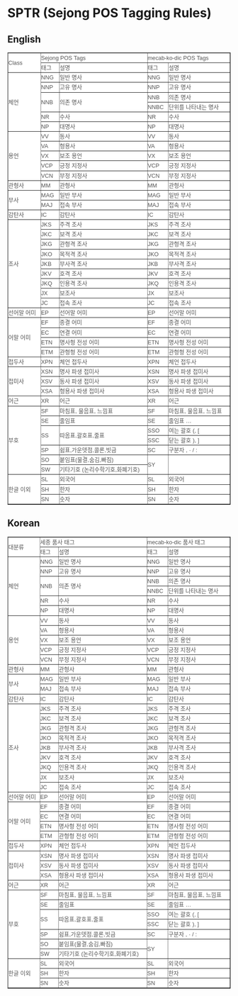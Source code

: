 # SPTR (Sejong POS Tagging Rules)

## English

<table border="1" cellpadding="0" cellspacing="0" style="background-color: white; border-collapse: collapse; color: rgb(85, 85, 85); font-family: Helvetica, Verdana, 나눔고딕, NanumGothic, &quot;맑은 고딕&quot;, &quot;Malgun Gothic&quot;, Gothic, 고딕, AppleGothic, sans-serif; font-size: 12.8px; line-height: 21.12px; margin: 0px; padding: 0px;"><tr height="17" style="height: 12.75pt; margin: 0px; padding: 0px;"><td class="xl67" height="34" rowspan="2" width="78" style="height: 25.5pt; margin: 0px; padding: 0px; width: 59pt;">Class</td><td class="xl67" colspan="2" width="263" style="border-left-style: none; margin: 0px; padding: 0px; width: 198pt;">Sejong POS Tags</td><td class="xl67" colspan="2" width="202" style="border-left-style: none; margin: 0px; padding: 0px; width: 152pt;">mecab-ko-dic POS Tags</td></tr><tr height="17" style="height: 12.75pt; margin: 0px; padding: 0px;"><td class="xl67" height="17" width="42" style="border-left-style: none; border-top-style: none; margin: 0px; padding: 0px; width: 32pt;">태그</td><td class="xl67" width="221" style="border-left-style: none; border-top-style: none; margin: 0px; padding: 0px; width: 166pt;">설명</td><td class="xl67" width="48" style="border-left-style: none; border-top-style: none; margin: 0px; padding: 0px; width: 36pt;">태그</td><td class="xl67" width="154" style="border-left-style: none; border-top-style: none; margin: 0px; padding: 0px; width: 116pt;">설명</td></tr><tr height="17" style="height: 12.75pt; margin: 0px; padding: 0px;"><td class="xl67" height="102" rowspan="6" width="78" style="border-top-style: none; margin: 0px; padding: 0px; width: 59pt;">체언</td><td class="xl71" width="42" style="border-left-style: none; border-top-style: none; margin: 0px; padding: 0px; width: 32pt;">NNG</td><td class="xl65" width="221" style="border-left-style: none; border-top-style: none; margin: 0px; padding: 0px; width: 166pt;">일반 명사</td><td class="xl71" width="48" style="border-left-style: none; border-top-style: none; margin: 0px; padding: 0px; width: 36pt;">NNG</td><td class="xl65" width="154" style="border-left-style: none; border-top-style: none; margin: 0px; padding: 0px; width: 116pt;">일반 명사</td></tr><tr height="17" style="height: 12.75pt; margin: 0px; padding: 0px;"><td class="xl71" height="17" width="42" style="border-left-style: none; border-top-style: none; margin: 0px; padding: 0px; width: 32pt;">NNP</td><td class="xl65" width="221" style="border-left-style: none; border-top-style: none; margin: 0px; padding: 0px; width: 166pt;">고유 명사</td><td class="xl71" width="48" style="border-left-style: none; border-top-style: none; margin: 0px; padding: 0px; width: 36pt;">NNP</td><td class="xl65" width="154" style="border-left-style: none; border-top-style: none; margin: 0px; padding: 0px; width: 116pt;">고유 명사</td></tr><tr height="17" style="height: 12.75pt; margin: 0px; padding: 0px;"><td class="xl71" height="34" rowspan="2" width="42" style="border-top-style: none; margin: 0px; padding: 0px; width: 32pt;">NNB</td><td class="xl65" rowspan="2" width="221" style="border-top-style: none; margin: 0px; padding: 0px; width: 166pt;"><span style="" _foo="font6" _foo="margin: 0px; padding: 0px;">의존</span><span style="" _foo="font0" _foo="margin: 0px; padding: 0px;">&nbsp;</span><span style="" _foo="font6" _foo="margin: 0px; padding: 0px;">명사</span></td><td class="xl71" width="48" style="border-left-style: none; border-top-style: none; margin: 0px; padding: 0px; width: 36pt;">NNB</td><td class="xl65" width="154" style="border-left-style: none; border-top-style: none; margin: 0px; padding: 0px; width: 116pt;">의존 명사</td></tr><tr height="17" style="height: 12.75pt; margin: 0px; padding: 0px;"><td class="xl71" height="17" width="48" style="border-left-style: none; border-top-style: none; margin: 0px; padding: 0px; width: 36pt;">NNBC</td><td class="xl65" width="154" style="border-left-style: none; border-top-style: none; margin: 0px; padding: 0px; width: 116pt;">단위를 나타내는 명사</td></tr><tr height="17" style="height: 12.75pt; margin: 0px; padding: 0px;"><td class="xl71" height="17" width="42" style="border-left-style: none; border-top-style: none; margin: 0px; padding: 0px; width: 32pt;">NR</td><td class="xl65" width="221" style="border-left-style: none; border-top-style: none; margin: 0px; padding: 0px; width: 166pt;">수사</td><td class="xl71" width="48" style="border-left-style: none; border-top-style: none; margin: 0px; padding: 0px; width: 36pt;">NR</td><td class="xl65" width="154" style="border-left-style: none; border-top-style: none; margin: 0px; padding: 0px; width: 116pt;">수사</td></tr><tr height="17" style="height: 12.75pt; margin: 0px; padding: 0px;"><td class="xl71" height="17" width="42" style="border-left-style: none; border-top-style: none; margin: 0px; padding: 0px; width: 32pt;">NP</td><td class="xl65" width="221" style="border-left-style: none; border-top-style: none; margin: 0px; padding: 0px; width: 166pt;">대명사</td><td class="xl71" width="48" style="border-left-style: none; border-top-style: none; margin: 0px; padding: 0px; width: 36pt;">NP</td><td class="xl65" width="154" style="border-left-style: none; border-top-style: none; margin: 0px; padding: 0px; width: 116pt;">대명사</td></tr><tr height="17" style="height: 12.75pt; margin: 0px; padding: 0px;"><td class="xl67" height="85" rowspan="5" width="78" style="border-top-style: none; margin: 0px; padding: 0px; width: 59pt;">용언</td><td class="xl71" width="42" style="border-left-style: none; border-top-style: none; margin: 0px; padding: 0px; width: 32pt;">VV</td><td class="xl68" width="221" style="border-left-style: none; border-top-style: none; margin: 0px; padding: 0px; width: 166pt;">동사</td><td class="xl71" width="48" style="border-left-style: none; border-top-style: none; margin: 0px; padding: 0px; width: 36pt;">VV</td><td class="xl68" width="154" style="border-left-style: none; border-top-style: none; margin: 0px; padding: 0px; width: 116pt;">동사</td></tr><tr height="17" style="height: 12.75pt; margin: 0px; padding: 0px;"><td class="xl71" height="17" width="42" style="border-left-style: none; border-top-style: none; margin: 0px; padding: 0px; width: 32pt;">VA</td><td class="xl68" width="221" style="border-left-style: none; border-top-style: none; margin: 0px; padding: 0px; width: 166pt;">형용사</td><td class="xl71" width="48" style="border-left-style: none; border-top-style: none; margin: 0px; padding: 0px; width: 36pt;">VA</td><td class="xl68" width="154" style="border-left-style: none; border-top-style: none; margin: 0px; padding: 0px; width: 116pt;">형용사</td></tr><tr height="17" style="height: 12.75pt; margin: 0px; padding: 0px;"><td class="xl71" height="17" width="42" style="border-left-style: none; border-top-style: none; margin: 0px; padding: 0px; width: 32pt;">VX</td><td class="xl68" width="221" style="border-left-style: none; border-top-style: none; margin: 0px; padding: 0px; width: 166pt;">보조 용언</td><td class="xl71" width="48" style="border-left-style: none; border-top-style: none; margin: 0px; padding: 0px; width: 36pt;">VX</td><td class="xl68" width="154" style="border-left-style: none; border-top-style: none; margin: 0px; padding: 0px; width: 116pt;">보조 용언</td></tr><tr height="17" style="height: 12.75pt; margin: 0px; padding: 0px;"><td class="xl71" height="17" width="42" style="border-left-style: none; border-top-style: none; margin: 0px; padding: 0px; width: 32pt;">VCP</td><td class="xl68" width="221" style="border-left-style: none; border-top-style: none; margin: 0px; padding: 0px; width: 166pt;">긍정 지정사</td><td class="xl71" width="48" style="border-left-style: none; border-top-style: none; margin: 0px; padding: 0px; width: 36pt;">VCP</td><td class="xl68" width="154" style="border-left-style: none; border-top-style: none; margin: 0px; padding: 0px; width: 116pt;">긍정 지정사</td></tr><tr height="17" style="height: 12.75pt; margin: 0px; padding: 0px;"><td class="xl71" height="17" width="42" style="border-left-style: none; border-top-style: none; margin: 0px; padding: 0px; width: 32pt;">VCN</td><td class="xl68" width="221" style="border-left-style: none; border-top-style: none; margin: 0px; padding: 0px; width: 166pt;">부정 지정사</td><td class="xl71" width="48" style="border-left-style: none; border-top-style: none; margin: 0px; padding: 0px; width: 36pt;">VCN</td><td class="xl68" width="154" style="border-left-style: none; border-top-style: none; margin: 0px; padding: 0px; width: 116pt;">부정 지정사</td></tr><tr height="17" style="height: 12.75pt; margin: 0px; padding: 0px;"><td class="xl67" height="17" width="78" style="border-top-style: none; margin: 0px; padding: 0px; width: 59pt;">관형사</td><td class="xl71" width="42" style="border-left-style: none; border-top-style: none; margin: 0px; padding: 0px; width: 32pt;">MM</td><td class="xl68" width="221" style="border-left-style: none; border-top-style: none; margin: 0px; padding: 0px; width: 166pt;">관형사</td><td class="xl71" width="48" style="border-left-style: none; border-top-style: none; margin: 0px; padding: 0px; width: 36pt;">MM</td><td class="xl68" width="154" style="border-left-style: none; border-top-style: none; margin: 0px; padding: 0px; width: 116pt;">관형사</td></tr><tr height="17" style="height: 12.75pt; margin: 0px; padding: 0px;"><td class="xl67" height="34" rowspan="2" width="78" style="border-top-style: none; margin: 0px; padding: 0px; width: 59pt;">부사</td><td class="xl71" width="42" style="border-left-style: none; border-top-style: none; margin: 0px; padding: 0px; width: 32pt;">MAG</td><td class="xl68" width="221" style="border-left-style: none; border-top-style: none; margin: 0px; padding: 0px; width: 166pt;">일반 부사</td><td class="xl71" width="48" style="border-left-style: none; border-top-style: none; margin: 0px; padding: 0px; width: 36pt;">MAG</td><td class="xl68" width="154" style="border-left-style: none; border-top-style: none; margin: 0px; padding: 0px; width: 116pt;">일반 부사</td></tr><tr height="17" style="height: 12.75pt; margin: 0px; padding: 0px;"><td class="xl71" height="17" width="42" style="border-left-style: none; border-top-style: none; margin: 0px; padding: 0px; width: 32pt;">MAJ</td><td class="xl68" width="221" style="border-left-style: none; border-top-style: none; margin: 0px; padding: 0px; width: 166pt;">접속 부사</td><td class="xl71" width="48" style="border-left-style: none; border-top-style: none; margin: 0px; padding: 0px; width: 36pt;">MAJ</td><td class="xl68" width="154" style="border-left-style: none; border-top-style: none; margin: 0px; padding: 0px; width: 116pt;">접속 부사</td></tr><tr height="17" style="height: 12.75pt; margin: 0px; padding: 0px;"><td class="xl67" height="17" width="78" style="border-top-style: none; margin: 0px; padding: 0px; width: 59pt;">감탄사</td><td class="xl71" width="42" style="border-left-style: none; border-top-style: none; margin: 0px; padding: 0px; width: 32pt;">IC</td><td class="xl68" width="221" style="border-left-style: none; border-top-style: none; margin: 0px; padding: 0px; width: 166pt;">감탄사</td><td class="xl71" width="48" style="border-left-style: none; border-top-style: none; margin: 0px; padding: 0px; width: 36pt;">IC</td><td class="xl68" width="154" style="border-left-style: none; border-top-style: none; margin: 0px; padding: 0px; width: 116pt;">감탄사</td></tr><tr height="17" style="height: 12.75pt; margin: 0px; padding: 0px;"><td class="xl67" height="153" rowspan="9" width="78" style="border-top-style: none; margin: 0px; padding: 0px; width: 59pt;">조사</td><td class="xl71" width="42" style="border-left-style: none; border-top-style: none; margin: 0px; padding: 0px; width: 32pt;">JKS</td><td class="xl68" width="221" style="border-left-style: none; border-top-style: none; margin: 0px; padding: 0px; width: 166pt;">주격 조사</td><td class="xl71" width="48" style="border-left-style: none; border-top-style: none; margin: 0px; padding: 0px; width: 36pt;">JKS</td><td class="xl68" width="154" style="border-left-style: none; border-top-style: none; margin: 0px; padding: 0px; width: 116pt;">주격 조사</td></tr><tr height="17" style="height: 12.75pt; margin: 0px; padding: 0px;"><td class="xl71" height="17" width="42" style="border-left-style: none; border-top-style: none; margin: 0px; padding: 0px; width: 32pt;">JKC</td><td class="xl68" width="221" style="border-left-style: none; border-top-style: none; margin: 0px; padding: 0px; width: 166pt;">보격 조사</td><td class="xl71" width="48" style="border-left-style: none; border-top-style: none; margin: 0px; padding: 0px; width: 36pt;">JKC</td><td class="xl68" width="154" style="border-left-style: none; border-top-style: none; margin: 0px; padding: 0px; width: 116pt;">보격 조사</td></tr><tr height="17" style="height: 12.75pt; margin: 0px; padding: 0px;"><td class="xl71" height="17" width="42" style="border-left-style: none; border-top-style: none; margin: 0px; padding: 0px; width: 32pt;">JKG</td><td class="xl68" width="221" style="border-left-style: none; border-top-style: none; margin: 0px; padding: 0px; width: 166pt;">관형격 조사</td><td class="xl71" width="48" style="border-left-style: none; border-top-style: none; margin: 0px; padding: 0px; width: 36pt;">JKG</td><td class="xl68" width="154" style="border-left-style: none; border-top-style: none; margin: 0px; padding: 0px; width: 116pt;">관형격 조사</td></tr><tr height="17" style="height: 12.75pt; margin: 0px; padding: 0px;"><td class="xl71" height="17" width="42" style="border-left-style: none; border-top-style: none; margin: 0px; padding: 0px; width: 32pt;">JKO</td><td class="xl68" width="221" style="border-left-style: none; border-top-style: none; margin: 0px; padding: 0px; width: 166pt;">목적격 조사</td><td class="xl71" width="48" style="border-left-style: none; border-top-style: none; margin: 0px; padding: 0px; width: 36pt;">JKO</td><td class="xl68" width="154" style="border-left-style: none; border-top-style: none; margin: 0px; padding: 0px; width: 116pt;">목적격 조사</td></tr><tr height="17" style="height: 12.75pt; margin: 0px; padding: 0px;"><td class="xl71" height="17" width="42" style="border-left-style: none; border-top-style: none; margin: 0px; padding: 0px; width: 32pt;">JKB</td><td class="xl68" width="221" style="border-left-style: none; border-top-style: none; margin: 0px; padding: 0px; width: 166pt;">부사격 조사</td><td class="xl71" width="48" style="border-left-style: none; border-top-style: none; margin: 0px; padding: 0px; width: 36pt;">JKB</td><td class="xl68" width="154" style="border-left-style: none; border-top-style: none; margin: 0px; padding: 0px; width: 116pt;">부사격 조사</td></tr><tr height="17" style="height: 12.75pt; margin: 0px; padding: 0px;"><td class="xl71" height="17" width="42" style="border-left-style: none; border-top-style: none; margin: 0px; padding: 0px; width: 32pt;">JKV</td><td class="xl68" width="221" style="border-left-style: none; border-top-style: none; margin: 0px; padding: 0px; width: 166pt;">호격 조사</td><td class="xl71" width="48" style="border-left-style: none; border-top-style: none; margin: 0px; padding: 0px; width: 36pt;">JKV</td><td class="xl68" width="154" style="border-left-style: none; border-top-style: none; margin: 0px; padding: 0px; width: 116pt;">호격 조사</td></tr><tr height="17" style="height: 12.75pt; margin: 0px; padding: 0px;"><td class="xl71" height="17" width="42" style="border-left-style: none; border-top-style: none; margin: 0px; padding: 0px; width: 32pt;">JKQ</td><td class="xl68" width="221" style="border-left-style: none; border-top-style: none; margin: 0px; padding: 0px; width: 166pt;">인용격 조사</td><td class="xl71" width="48" style="border-left-style: none; border-top-style: none; margin: 0px; padding: 0px; width: 36pt;">JKQ</td><td class="xl68" width="154" style="border-left-style: none; border-top-style: none; margin: 0px; padding: 0px; width: 116pt;">인용격 조사</td></tr><tr height="17" style="height: 12.75pt; margin: 0px; padding: 0px;"><td class="xl71" height="17" width="42" style="border-left-style: none; border-top-style: none; margin: 0px; padding: 0px; width: 32pt;">JX</td><td class="xl68" width="221" style="border-left-style: none; border-top-style: none; margin: 0px; padding: 0px; width: 166pt;">보조사</td><td class="xl71" width="48" style="border-left-style: none; border-top-style: none; margin: 0px; padding: 0px; width: 36pt;">JX</td><td class="xl68" width="154" style="border-left-style: none; border-top-style: none; margin: 0px; padding: 0px; width: 116pt;">보조사</td></tr><tr height="17" style="height: 12.75pt; margin: 0px; padding: 0px;"><td class="xl71" height="17" width="42" style="border-left-style: none; border-top-style: none; margin: 0px; padding: 0px; width: 32pt;">JC</td><td class="xl68" width="221" style="border-left-style: none; border-top-style: none; margin: 0px; padding: 0px; width: 166pt;">접속 조사</td><td class="xl71" width="48" style="border-left-style: none; border-top-style: none; margin: 0px; padding: 0px; width: 36pt;">JC</td><td class="xl68" width="154" style="border-left-style: none; border-top-style: none; margin: 0px; padding: 0px; width: 116pt;">접속 조사</td></tr><tr height="17" style="height: 12.75pt; margin: 0px; padding: 0px;"><td class="xl66" height="17" width="78" style="border-top-style: none; margin: 0px; padding: 0px; width: 59pt;">선어말 어미</td><td class="xl71" width="42" style="border-left-style: none; border-top-style: none; margin: 0px; padding: 0px; width: 32pt;">EP</td><td class="xl68" width="221" style="border-left-style: none; border-top-style: none; margin: 0px; padding: 0px; width: 166pt;">선어말 어미</td><td class="xl71" width="48" style="border-left-style: none; border-top-style: none; margin: 0px; padding: 0px; width: 36pt;">EP</td><td class="xl68" width="154" style="border-left-style: none; border-top-style: none; margin: 0px; padding: 0px; width: 116pt;">선어말 어미</td></tr><tr height="17" style="height: 12.75pt; margin: 0px; padding: 0px;"><td class="xl69" height="68" rowspan="4" width="78" style="height: 51pt; margin: 0px; padding: 0px; width: 59pt;">어말 어미</td><td class="xl71" width="42" style="border-left-style: none; border-top-style: none; margin: 0px; padding: 0px; width: 32pt;">EF</td><td class="xl68" width="221" style="border-left-style: none; border-top-style: none; margin: 0px; padding: 0px; width: 166pt;">종결 어미</td><td class="xl71" width="48" style="border-left-style: none; border-top-style: none; margin: 0px; padding: 0px; width: 36pt;">EF</td><td class="xl68" width="154" style="border-left-style: none; border-top-style: none; margin: 0px; padding: 0px; width: 116pt;">종결 어미</td></tr><tr height="17" style="height: 12.75pt; margin: 0px; padding: 0px;"><td class="xl71" height="17" width="42" style="border-left-style: none; border-top-style: none; margin: 0px; padding: 0px; width: 32pt;">EC</td><td class="xl68" width="221" style="border-left-style: none; border-top-style: none; margin: 0px; padding: 0px; width: 166pt;">연결 어미</td><td class="xl71" width="48" style="border-left-style: none; border-top-style: none; margin: 0px; padding: 0px; width: 36pt;">EC</td><td class="xl68" width="154" style="border-left-style: none; border-top-style: none; margin: 0px; padding: 0px; width: 116pt;">연결 어미</td></tr><tr height="17" style="height: 12.75pt; margin: 0px; padding: 0px;"><td class="xl71" height="17" width="42" style="border-left-style: none; border-top-style: none; margin: 0px; padding: 0px; width: 32pt;">ETN</td><td class="xl68" width="221" style="border-left-style: none; border-top-style: none; margin: 0px; padding: 0px; width: 166pt;">명사형 전성 어미</td><td class="xl71" width="48" style="border-left-style: none; border-top-style: none; margin: 0px; padding: 0px; width: 36pt;">ETN</td><td class="xl68" width="154" style="border-left-style: none; border-top-style: none; margin: 0px; padding: 0px; width: 116pt;">명사형 전성 어미</td></tr><tr height="17" style="height: 12.75pt; margin: 0px; padding: 0px;"><td class="xl71" height="17" width="42" style="border-left-style: none; border-top-style: none; margin: 0px; padding: 0px; width: 32pt;">ETM</td><td class="xl68" width="221" style="border-left-style: none; border-top-style: none; margin: 0px; padding: 0px; width: 166pt;">관형형 전성 어미</td><td class="xl71" width="48" style="border-left-style: none; border-top-style: none; margin: 0px; padding: 0px; width: 36pt;">ETM</td><td class="xl68" width="154" style="border-left-style: none; border-top-style: none; margin: 0px; padding: 0px; width: 116pt;">관형형 전성 어미</td></tr><tr height="17" style="height: 12.75pt; margin: 0px; padding: 0px;"><td class="xl67" height="17" width="78" style="border-top-style: none; margin: 0px; padding: 0px; width: 59pt;">접두사</td><td class="xl71" width="42" style="border-left-style: none; border-top-style: none; margin: 0px; padding: 0px; width: 32pt;">XPN</td><td class="xl68" width="221" style="border-left-style: none; border-top-style: none; margin: 0px; padding: 0px; width: 166pt;">체언 접두사</td><td class="xl71" width="48" style="border-left-style: none; border-top-style: none; margin: 0px; padding: 0px; width: 36pt;">XPN</td><td class="xl68" width="154" style="border-left-style: none; border-top-style: none; margin: 0px; padding: 0px; width: 116pt;">체언 접두사</td></tr><tr height="17" style="height: 12.75pt; margin: 0px; padding: 0px;"><td class="xl67" height="51" rowspan="3" width="78" style="border-top-style: none; margin: 0px; padding: 0px; width: 59pt;">접미사</td><td class="xl71" width="42" style="border-left-style: none; border-top-style: none; margin: 0px; padding: 0px; width: 32pt;">XSN</td><td class="xl68" width="221" style="border-left-style: none; border-top-style: none; margin: 0px; padding: 0px; width: 166pt;">명사 파생 접미사</td><td class="xl71" width="48" style="border-left-style: none; border-top-style: none; margin: 0px; padding: 0px; width: 36pt;">XSN</td><td class="xl68" width="154" style="border-left-style: none; border-top-style: none; margin: 0px; padding: 0px; width: 116pt;">명사 파생 접미사</td></tr><tr height="17" style="height: 12.75pt; margin: 0px; padding: 0px;"><td class="xl71" height="17" width="42" style="border-left-style: none; border-top-style: none; margin: 0px; padding: 0px; width: 32pt;">XSV</td><td class="xl68" width="221" style="border-left-style: none; border-top-style: none; margin: 0px; padding: 0px; width: 166pt;">동사 파생 접미사</td><td class="xl71" width="48" style="border-left-style: none; border-top-style: none; margin: 0px; padding: 0px; width: 36pt;">XSV</td><td class="xl68" width="154" style="border-left-style: none; border-top-style: none; margin: 0px; padding: 0px; width: 116pt;">동사 파생 접미사</td></tr><tr height="17" style="height: 12.75pt; margin: 0px; padding: 0px;"><td class="xl71" height="17" width="42" style="border-left-style: none; border-top-style: none; margin: 0px; padding: 0px; width: 32pt;">XSA</td><td class="xl68" width="221" style="border-left-style: none; border-top-style: none; margin: 0px; padding: 0px; width: 166pt;">형용사 파생 접미사</td><td class="xl71" width="48" style="border-left-style: none; border-top-style: none; margin: 0px; padding: 0px; width: 36pt;">XSA</td><td class="xl68" width="154" style="border-left-style: none; border-top-style: none; margin: 0px; padding: 0px; width: 116pt;">형용사 파생 접미사</td></tr><tr height="17" style="height: 12.75pt; margin: 0px; padding: 0px;"><td class="xl67" height="17" width="78" style="border-top-style: none; margin: 0px; padding: 0px; width: 59pt;">어근</td><td class="xl71" width="42" style="border-left-style: none; border-top-style: none; margin: 0px; padding: 0px; width: 32pt;">XR</td><td class="xl68" width="221" style="border-left-style: none; border-top-style: none; margin: 0px; padding: 0px; width: 166pt;">어근</td><td class="xl71" width="48" style="border-left-style: none; border-top-style: none; margin: 0px; padding: 0px; width: 36pt;">XR</td><td class="xl68" width="154" style="border-left-style: none; border-top-style: none; margin: 0px; padding: 0px; width: 116pt;">어근</td></tr><tr height="17" style="height: 12.75pt; margin: 0px; padding: 0px;"><td class="xl67" height="119" rowspan="7" width="78" style="border-top-style: none; margin: 0px; padding: 0px; width: 59pt;">부호</td><td class="xl71" width="42" style="border-left-style: none; border-top-style: none; margin: 0px; padding: 0px; width: 32pt;">SF</td><td class="xl65" width="221" style="border-left-style: none; border-top-style: none; margin: 0px; padding: 0px; width: 166pt;">마침표, 물음표, 느낌표</td><td class="xl71" width="48" style="border-left-style: none; border-top-style: none; margin: 0px; padding: 0px; width: 36pt;">SF</td><td class="xl65" width="154" style="border-left-style: none; border-top-style: none; margin: 0px; padding: 0px; width: 116pt;">마침표, 물음표, 느낌표</td></tr><tr height="17" style="height: 12.75pt; margin: 0px; padding: 0px;"><td class="xl71" height="17" width="42" style="border-left-style: none; border-top-style: none; margin: 0px; padding: 0px; width: 32pt;">SE</td><td class="xl68" width="221" style="border-left-style: none; border-top-style: none; margin: 0px; padding: 0px; width: 166pt;">줄임표</td><td class="xl71" width="48" style="border-left-style: none; border-top-style: none; margin: 0px; padding: 0px; width: 36pt;">SE</td><td class="xl68" width="154" style="border-left-style: none; border-top-style: none; margin: 0px; padding: 0px; width: 116pt;">줄임표 …</td></tr><tr height="17" style="height: 12.75pt; margin: 0px; padding: 0px;"><td class="xl71" height="34" rowspan="2" width="42" style="border-top-style: none; margin: 0px; padding: 0px; width: 32pt;">SS</td><td class="xl68" rowspan="2" width="221" style="border-top-style: none; margin: 0px; padding: 0px; width: 166pt;">따옴표,괄호표,줄표</td><td class="xl71" width="48" style="border-left-style: none; border-top-style: none; margin: 0px; padding: 0px; width: 36pt;">SSO</td><td class="xl68" width="154" style="border-left-style: none; border-top-style: none; margin: 0px; padding: 0px; width: 116pt;">여는 괄호 (, [</td></tr><tr height="17" style="height: 12.75pt; margin: 0px; padding: 0px;"><td class="xl73" height="17" width="48" style="border-left-style: none; border-top-style: none; margin: 0px; padding: 0px; width: 36pt;">SSC</td><td class="xl68" width="154" style="border-left-style: none; border-top-style: none; margin: 0px; padding: 0px; width: 116pt;">닫는 괄호 ), ]</td></tr><tr height="17" style="height: 12.75pt; margin: 0px; padding: 0px;"><td class="xl71" height="17" width="42" style="border-left-style: none; border-top-style: none; margin: 0px; padding: 0px; width: 32pt;">SP</td><td class="xl68" width="221" style="border-left-style: none; border-top-style: none; margin: 0px; padding: 0px; width: 166pt;">쉼표,가운뎃점,콜론,빗금</td><td class="xl71" width="48" style="border-left-style: none; border-top-style: none; margin: 0px; padding: 0px; width: 36pt;">SC</td><td class="xl65" width="154" style="border-left-style: none; border-top-style: none; margin: 0px; padding: 0px; width: 116pt;">구분자 , · / :</td></tr><tr height="17" style="height: 12.75pt; margin: 0px; padding: 0px;"><td class="xl71" height="17" width="42" style="border-left-style: none; border-top-style: none; margin: 0px; padding: 0px; width: 32pt;">SO</td><td class="xl68" width="221" style="border-left-style: none; border-top-style: none; margin: 0px; padding: 0px; width: 166pt;">붙임표(물결,숨김,빠짐)</td><td class="xl71" rowspan="2" width="48" style="border-top-style: none; margin: 0px; padding: 0px; width: 36pt;">SY</td><td class="xl65" rowspan="2" width="154" style="border-top-style: none; margin: 0px; padding: 0px; width: 116pt;">　</td></tr><tr height="17" style="height: 12.75pt; margin: 0px; padding: 0px;"><td class="xl71" height="17" width="42" style="border-left-style: none; border-top-style: none; margin: 0px; padding: 0px; width: 32pt;">SW</td><td class="xl68" width="221" style="border-left-style: none; border-top-style: none; margin: 0px; padding: 0px; width: 166pt;">기타기호 (논리수학기호,화폐기호)</td></tr><tr height="17" style="height: 12.75pt; margin: 0px; padding: 0px;"><td class="xl67" height="51" rowspan="3" width="78" style="border-top-style: none; margin: 0px; padding: 0px; width: 59pt;">한글 이외</td><td class="xl71" width="42" style="border-left-style: none; border-top-style: none; margin: 0px; padding: 0px; width: 32pt;">SL</td><td class="xl65" width="221" style="border-left-style: none; border-top-style: none; margin: 0px; padding: 0px; width: 166pt;">외국어</td><td class="xl71" width="48" style="border-left-style: none; border-top-style: none; margin: 0px; padding: 0px; width: 36pt;">SL</td><td class="xl65" width="154" style="border-left-style: none; border-top-style: none; margin: 0px; padding: 0px; width: 116pt;">외국어</td></tr><tr height="17" style="height: 12.75pt; margin: 0px; padding: 0px;"><td class="xl71" height="17" width="42" style="border-left-style: none; border-top-style: none; margin: 0px; padding: 0px; width: 32pt;">SH</td><td class="xl65" width="221" style="border-left-style: none; border-top-style: none; margin: 0px; padding: 0px; width: 166pt;">한자</td><td class="xl71" width="48" style="border-left-style: none; border-top-style: none; margin: 0px; padding: 0px; width: 36pt;">SH</td><td class="xl65" width="154" style="border-left-style: none; border-top-style: none; margin: 0px; padding: 0px; width: 116pt;">한자</td></tr><tr height="17" style="height: 12.75pt; margin: 0px; padding: 0px;"><td class="xl71" height="17" width="42" style="border-left-style: none; border-top-style: none; margin: 0px; padding: 0px; width: 32pt;">SN</td><td class="xl65" width="221" style="border-left-style: none; border-top-style: none; margin: 0px; padding: 0px; width: 166pt;">숫자</td><td class="xl71" width="48" style="border-left-style: none; border-top-style: none; margin: 0px; padding: 0px; width: 36pt;">SN</td><td class="xl65" width="154" style="border-left-style: none; border-top-style: none; margin: 0px; padding: 0px; width: 116pt;">숫자</td></tr></table>

## Korean
<table border="1" cellpadding="0" cellspacing="0" style="background-color: white; border-collapse: collapse; color: rgb(85, 85, 85); font-family: Helvetica, Verdana, 나눔고딕, NanumGothic, &quot;맑은 고딕&quot;, &quot;Malgun Gothic&quot;, Gothic, 고딕, AppleGothic, sans-serif; font-size: 12.8px; line-height: 21.12px; margin: 0px; padding: 0px;"><tr height="17" style="height: 12.75pt; margin: 0px; padding: 0px;"><td class="xl67" height="34" rowspan="2" width="78" style="height: 25.5pt; margin: 0px; padding: 0px; width: 59pt;">대분류</td><td class="xl67" colspan="2" width="263" style="border-left-style: none; margin: 0px; padding: 0px; width: 198pt;">세종 품사 태그</td><td class="xl67" colspan="2" width="202" style="border-left-style: none; margin: 0px; padding: 0px; width: 152pt;">mecab-ko-dic 품사 태그</td></tr><tr height="17" style="height: 12.75pt; margin: 0px; padding: 0px;"><td class="xl67" height="17" width="42" style="border-left-style: none; border-top-style: none; margin: 0px; padding: 0px; width: 32pt;">태그</td><td class="xl67" width="221" style="border-left-style: none; border-top-style: none; margin: 0px; padding: 0px; width: 166pt;">설명</td><td class="xl67" width="48" style="border-left-style: none; border-top-style: none; margin: 0px; padding: 0px; width: 36pt;">태그</td><td class="xl67" width="154" style="border-left-style: none; border-top-style: none; margin: 0px; padding: 0px; width: 116pt;">설명</td></tr><tr height="17" style="height: 12.75pt; margin: 0px; padding: 0px;"><td class="xl67" height="102" rowspan="6" width="78" style="border-top-style: none; margin: 0px; padding: 0px; width: 59pt;">체언</td><td class="xl71" width="42" style="border-left-style: none; border-top-style: none; margin: 0px; padding: 0px; width: 32pt;">NNG</td><td class="xl65" width="221" style="border-left-style: none; border-top-style: none; margin: 0px; padding: 0px; width: 166pt;">일반 명사</td><td class="xl71" width="48" style="border-left-style: none; border-top-style: none; margin: 0px; padding: 0px; width: 36pt;">NNG</td><td class="xl65" width="154" style="border-left-style: none; border-top-style: none; margin: 0px; padding: 0px; width: 116pt;">일반 명사</td></tr><tr height="17" style="height: 12.75pt; margin: 0px; padding: 0px;"><td class="xl71" height="17" width="42" style="border-left-style: none; border-top-style: none; margin: 0px; padding: 0px; width: 32pt;">NNP</td><td class="xl65" width="221" style="border-left-style: none; border-top-style: none; margin: 0px; padding: 0px; width: 166pt;">고유 명사</td><td class="xl71" width="48" style="border-left-style: none; border-top-style: none; margin: 0px; padding: 0px; width: 36pt;">NNP</td><td class="xl65" width="154" style="border-left-style: none; border-top-style: none; margin: 0px; padding: 0px; width: 116pt;">고유 명사</td></tr><tr height="17" style="height: 12.75pt; margin: 0px; padding: 0px;"><td class="xl71" height="34" rowspan="2" width="42" style="border-top-style: none; margin: 0px; padding: 0px; width: 32pt;">NNB</td><td class="xl65" rowspan="2" width="221" style="border-top-style: none; margin: 0px; padding: 0px; width: 166pt;"><span style="" _foo="font6" _foo="margin: 0px; padding: 0px;">의존</span><span style="" _foo="font0" _foo="margin: 0px; padding: 0px;">&nbsp;</span><span style="" _foo="font6" _foo="margin: 0px; padding: 0px;">명사</span></td><td class="xl71" width="48" style="border-left-style: none; border-top-style: none; margin: 0px; padding: 0px; width: 36pt;">NNB</td><td class="xl65" width="154" style="border-left-style: none; border-top-style: none; margin: 0px; padding: 0px; width: 116pt;">의존 명사</td></tr><tr height="17" style="height: 12.75pt; margin: 0px; padding: 0px;"><td class="xl71" height="17" width="48" style="border-left-style: none; border-top-style: none; margin: 0px; padding: 0px; width: 36pt;">NNBC</td><td class="xl65" width="154" style="border-left-style: none; border-top-style: none; margin: 0px; padding: 0px; width: 116pt;">단위를 나타내는 명사</td></tr><tr height="17" style="height: 12.75pt; margin: 0px; padding: 0px;"><td class="xl71" height="17" width="42" style="border-left-style: none; border-top-style: none; margin: 0px; padding: 0px; width: 32pt;">NR</td><td class="xl65" width="221" style="border-left-style: none; border-top-style: none; margin: 0px; padding: 0px; width: 166pt;">수사</td><td class="xl71" width="48" style="border-left-style: none; border-top-style: none; margin: 0px; padding: 0px; width: 36pt;">NR</td><td class="xl65" width="154" style="border-left-style: none; border-top-style: none; margin: 0px; padding: 0px; width: 116pt;">수사</td></tr><tr height="17" style="height: 12.75pt; margin: 0px; padding: 0px;"><td class="xl71" height="17" width="42" style="border-left-style: none; border-top-style: none; margin: 0px; padding: 0px; width: 32pt;">NP</td><td class="xl65" width="221" style="border-left-style: none; border-top-style: none; margin: 0px; padding: 0px; width: 166pt;">대명사</td><td class="xl71" width="48" style="border-left-style: none; border-top-style: none; margin: 0px; padding: 0px; width: 36pt;">NP</td><td class="xl65" width="154" style="border-left-style: none; border-top-style: none; margin: 0px; padding: 0px; width: 116pt;">대명사</td></tr><tr height="17" style="height: 12.75pt; margin: 0px; padding: 0px;"><td class="xl67" height="85" rowspan="5" width="78" style="border-top-style: none; margin: 0px; padding: 0px; width: 59pt;">용언</td><td class="xl71" width="42" style="border-left-style: none; border-top-style: none; margin: 0px; padding: 0px; width: 32pt;">VV</td><td class="xl68" width="221" style="border-left-style: none; border-top-style: none; margin: 0px; padding: 0px; width: 166pt;">동사</td><td class="xl71" width="48" style="border-left-style: none; border-top-style: none; margin: 0px; padding: 0px; width: 36pt;">VV</td><td class="xl68" width="154" style="border-left-style: none; border-top-style: none; margin: 0px; padding: 0px; width: 116pt;">동사</td></tr><tr height="17" style="height: 12.75pt; margin: 0px; padding: 0px;"><td class="xl71" height="17" width="42" style="border-left-style: none; border-top-style: none; margin: 0px; padding: 0px; width: 32pt;">VA</td><td class="xl68" width="221" style="border-left-style: none; border-top-style: none; margin: 0px; padding: 0px; width: 166pt;">형용사</td><td class="xl71" width="48" style="border-left-style: none; border-top-style: none; margin: 0px; padding: 0px; width: 36pt;">VA</td><td class="xl68" width="154" style="border-left-style: none; border-top-style: none; margin: 0px; padding: 0px; width: 116pt;">형용사</td></tr><tr height="17" style="height: 12.75pt; margin: 0px; padding: 0px;"><td class="xl71" height="17" width="42" style="border-left-style: none; border-top-style: none; margin: 0px; padding: 0px; width: 32pt;">VX</td><td class="xl68" width="221" style="border-left-style: none; border-top-style: none; margin: 0px; padding: 0px; width: 166pt;">보조 용언</td><td class="xl71" width="48" style="border-left-style: none; border-top-style: none; margin: 0px; padding: 0px; width: 36pt;">VX</td><td class="xl68" width="154" style="border-left-style: none; border-top-style: none; margin: 0px; padding: 0px; width: 116pt;">보조 용언</td></tr><tr height="17" style="height: 12.75pt; margin: 0px; padding: 0px;"><td class="xl71" height="17" width="42" style="border-left-style: none; border-top-style: none; margin: 0px; padding: 0px; width: 32pt;">VCP</td><td class="xl68" width="221" style="border-left-style: none; border-top-style: none; margin: 0px; padding: 0px; width: 166pt;">긍정 지정사</td><td class="xl71" width="48" style="border-left-style: none; border-top-style: none; margin: 0px; padding: 0px; width: 36pt;">VCP</td><td class="xl68" width="154" style="border-left-style: none; border-top-style: none; margin: 0px; padding: 0px; width: 116pt;">긍정 지정사</td></tr><tr height="17" style="height: 12.75pt; margin: 0px; padding: 0px;"><td class="xl71" height="17" width="42" style="border-left-style: none; border-top-style: none; margin: 0px; padding: 0px; width: 32pt;">VCN</td><td class="xl68" width="221" style="border-left-style: none; border-top-style: none; margin: 0px; padding: 0px; width: 166pt;">부정 지정사</td><td class="xl71" width="48" style="border-left-style: none; border-top-style: none; margin: 0px; padding: 0px; width: 36pt;">VCN</td><td class="xl68" width="154" style="border-left-style: none; border-top-style: none; margin: 0px; padding: 0px; width: 116pt;">부정 지정사</td></tr><tr height="17" style="height: 12.75pt; margin: 0px; padding: 0px;"><td class="xl67" height="17" width="78" style="border-top-style: none; margin: 0px; padding: 0px; width: 59pt;">관형사</td><td class="xl71" width="42" style="border-left-style: none; border-top-style: none; margin: 0px; padding: 0px; width: 32pt;">MM</td><td class="xl68" width="221" style="border-left-style: none; border-top-style: none; margin: 0px; padding: 0px; width: 166pt;">관형사</td><td class="xl71" width="48" style="border-left-style: none; border-top-style: none; margin: 0px; padding: 0px; width: 36pt;">MM</td><td class="xl68" width="154" style="border-left-style: none; border-top-style: none; margin: 0px; padding: 0px; width: 116pt;">관형사</td></tr><tr height="17" style="height: 12.75pt; margin: 0px; padding: 0px;"><td class="xl67" height="34" rowspan="2" width="78" style="border-top-style: none; margin: 0px; padding: 0px; width: 59pt;">부사</td><td class="xl71" width="42" style="border-left-style: none; border-top-style: none; margin: 0px; padding: 0px; width: 32pt;">MAG</td><td class="xl68" width="221" style="border-left-style: none; border-top-style: none; margin: 0px; padding: 0px; width: 166pt;">일반 부사</td><td class="xl71" width="48" style="border-left-style: none; border-top-style: none; margin: 0px; padding: 0px; width: 36pt;">MAG</td><td class="xl68" width="154" style="border-left-style: none; border-top-style: none; margin: 0px; padding: 0px; width: 116pt;">일반 부사</td></tr><tr height="17" style="height: 12.75pt; margin: 0px; padding: 0px;"><td class="xl71" height="17" width="42" style="border-left-style: none; border-top-style: none; margin: 0px; padding: 0px; width: 32pt;">MAJ</td><td class="xl68" width="221" style="border-left-style: none; border-top-style: none; margin: 0px; padding: 0px; width: 166pt;">접속 부사</td><td class="xl71" width="48" style="border-left-style: none; border-top-style: none; margin: 0px; padding: 0px; width: 36pt;">MAJ</td><td class="xl68" width="154" style="border-left-style: none; border-top-style: none; margin: 0px; padding: 0px; width: 116pt;">접속 부사</td></tr><tr height="17" style="height: 12.75pt; margin: 0px; padding: 0px;"><td class="xl67" height="17" width="78" style="border-top-style: none; margin: 0px; padding: 0px; width: 59pt;">감탄사</td><td class="xl71" width="42" style="border-left-style: none; border-top-style: none; margin: 0px; padding: 0px; width: 32pt;">IC</td><td class="xl68" width="221" style="border-left-style: none; border-top-style: none; margin: 0px; padding: 0px; width: 166pt;">감탄사</td><td class="xl71" width="48" style="border-left-style: none; border-top-style: none; margin: 0px; padding: 0px; width: 36pt;">IC</td><td class="xl68" width="154" style="border-left-style: none; border-top-style: none; margin: 0px; padding: 0px; width: 116pt;">감탄사</td></tr><tr height="17" style="height: 12.75pt; margin: 0px; padding: 0px;"><td class="xl67" height="153" rowspan="9" width="78" style="border-top-style: none; margin: 0px; padding: 0px; width: 59pt;">조사</td><td class="xl71" width="42" style="border-left-style: none; border-top-style: none; margin: 0px; padding: 0px; width: 32pt;">JKS</td><td class="xl68" width="221" style="border-left-style: none; border-top-style: none; margin: 0px; padding: 0px; width: 166pt;">주격 조사</td><td class="xl71" width="48" style="border-left-style: none; border-top-style: none; margin: 0px; padding: 0px; width: 36pt;">JKS</td><td class="xl68" width="154" style="border-left-style: none; border-top-style: none; margin: 0px; padding: 0px; width: 116pt;">주격 조사</td></tr><tr height="17" style="height: 12.75pt; margin: 0px; padding: 0px;"><td class="xl71" height="17" width="42" style="border-left-style: none; border-top-style: none; margin: 0px; padding: 0px; width: 32pt;">JKC</td><td class="xl68" width="221" style="border-left-style: none; border-top-style: none; margin: 0px; padding: 0px; width: 166pt;">보격 조사</td><td class="xl71" width="48" style="border-left-style: none; border-top-style: none; margin: 0px; padding: 0px; width: 36pt;">JKC</td><td class="xl68" width="154" style="border-left-style: none; border-top-style: none; margin: 0px; padding: 0px; width: 116pt;">보격 조사</td></tr><tr height="17" style="height: 12.75pt; margin: 0px; padding: 0px;"><td class="xl71" height="17" width="42" style="border-left-style: none; border-top-style: none; margin: 0px; padding: 0px; width: 32pt;">JKG</td><td class="xl68" width="221" style="border-left-style: none; border-top-style: none; margin: 0px; padding: 0px; width: 166pt;">관형격 조사</td><td class="xl71" width="48" style="border-left-style: none; border-top-style: none; margin: 0px; padding: 0px; width: 36pt;">JKG</td><td class="xl68" width="154" style="border-left-style: none; border-top-style: none; margin: 0px; padding: 0px; width: 116pt;">관형격 조사</td></tr><tr height="17" style="height: 12.75pt; margin: 0px; padding: 0px;"><td class="xl71" height="17" width="42" style="border-left-style: none; border-top-style: none; margin: 0px; padding: 0px; width: 32pt;">JKO</td><td class="xl68" width="221" style="border-left-style: none; border-top-style: none; margin: 0px; padding: 0px; width: 166pt;">목적격 조사</td><td class="xl71" width="48" style="border-left-style: none; border-top-style: none; margin: 0px; padding: 0px; width: 36pt;">JKO</td><td class="xl68" width="154" style="border-left-style: none; border-top-style: none; margin: 0px; padding: 0px; width: 116pt;">목적격 조사</td></tr><tr height="17" style="height: 12.75pt; margin: 0px; padding: 0px;"><td class="xl71" height="17" width="42" style="border-left-style: none; border-top-style: none; margin: 0px; padding: 0px; width: 32pt;">JKB</td><td class="xl68" width="221" style="border-left-style: none; border-top-style: none; margin: 0px; padding: 0px; width: 166pt;">부사격 조사</td><td class="xl71" width="48" style="border-left-style: none; border-top-style: none; margin: 0px; padding: 0px; width: 36pt;">JKB</td><td class="xl68" width="154" style="border-left-style: none; border-top-style: none; margin: 0px; padding: 0px; width: 116pt;">부사격 조사</td></tr><tr height="17" style="height: 12.75pt; margin: 0px; padding: 0px;"><td class="xl71" height="17" width="42" style="border-left-style: none; border-top-style: none; margin: 0px; padding: 0px; width: 32pt;">JKV</td><td class="xl68" width="221" style="border-left-style: none; border-top-style: none; margin: 0px; padding: 0px; width: 166pt;">호격 조사</td><td class="xl71" width="48" style="border-left-style: none; border-top-style: none; margin: 0px; padding: 0px; width: 36pt;">JKV</td><td class="xl68" width="154" style="border-left-style: none; border-top-style: none; margin: 0px; padding: 0px; width: 116pt;">호격 조사</td></tr><tr height="17" style="height: 12.75pt; margin: 0px; padding: 0px;"><td class="xl71" height="17" width="42" style="border-left-style: none; border-top-style: none; margin: 0px; padding: 0px; width: 32pt;">JKQ</td><td class="xl68" width="221" style="border-left-style: none; border-top-style: none; margin: 0px; padding: 0px; width: 166pt;">인용격 조사</td><td class="xl71" width="48" style="border-left-style: none; border-top-style: none; margin: 0px; padding: 0px; width: 36pt;">JKQ</td><td class="xl68" width="154" style="border-left-style: none; border-top-style: none; margin: 0px; padding: 0px; width: 116pt;">인용격 조사</td></tr><tr height="17" style="height: 12.75pt; margin: 0px; padding: 0px;"><td class="xl71" height="17" width="42" style="border-left-style: none; border-top-style: none; margin: 0px; padding: 0px; width: 32pt;">JX</td><td class="xl68" width="221" style="border-left-style: none; border-top-style: none; margin: 0px; padding: 0px; width: 166pt;">보조사</td><td class="xl71" width="48" style="border-left-style: none; border-top-style: none; margin: 0px; padding: 0px; width: 36pt;">JX</td><td class="xl68" width="154" style="border-left-style: none; border-top-style: none; margin: 0px; padding: 0px; width: 116pt;">보조사</td></tr><tr height="17" style="height: 12.75pt; margin: 0px; padding: 0px;"><td class="xl71" height="17" width="42" style="border-left-style: none; border-top-style: none; margin: 0px; padding: 0px; width: 32pt;">JC</td><td class="xl68" width="221" style="border-left-style: none; border-top-style: none; margin: 0px; padding: 0px; width: 166pt;">접속 조사</td><td class="xl71" width="48" style="border-left-style: none; border-top-style: none; margin: 0px; padding: 0px; width: 36pt;">JC</td><td class="xl68" width="154" style="border-left-style: none; border-top-style: none; margin: 0px; padding: 0px; width: 116pt;">접속 조사</td></tr><tr height="17" style="height: 12.75pt; margin: 0px; padding: 0px;"><td class="xl66" height="17" width="78" style="border-top-style: none; margin: 0px; padding: 0px; width: 59pt;">선어말 어미</td><td class="xl71" width="42" style="border-left-style: none; border-top-style: none; margin: 0px; padding: 0px; width: 32pt;">EP</td><td class="xl68" width="221" style="border-left-style: none; border-top-style: none; margin: 0px; padding: 0px; width: 166pt;">선어말 어미</td><td class="xl71" width="48" style="border-left-style: none; border-top-style: none; margin: 0px; padding: 0px; width: 36pt;">EP</td><td class="xl68" width="154" style="border-left-style: none; border-top-style: none; margin: 0px; padding: 0px; width: 116pt;">선어말 어미</td></tr><tr height="17" style="height: 12.75pt; margin: 0px; padding: 0px;"><td class="xl69" height="68" rowspan="4" width="78" style="height: 51pt; margin: 0px; padding: 0px; width: 59pt;">어말 어미</td><td class="xl71" width="42" style="border-left-style: none; border-top-style: none; margin: 0px; padding: 0px; width: 32pt;">EF</td><td class="xl68" width="221" style="border-left-style: none; border-top-style: none; margin: 0px; padding: 0px; width: 166pt;">종결 어미</td><td class="xl71" width="48" style="border-left-style: none; border-top-style: none; margin: 0px; padding: 0px; width: 36pt;">EF</td><td class="xl68" width="154" style="border-left-style: none; border-top-style: none; margin: 0px; padding: 0px; width: 116pt;">종결 어미</td></tr><tr height="17" style="height: 12.75pt; margin: 0px; padding: 0px;"><td class="xl71" height="17" width="42" style="border-left-style: none; border-top-style: none; margin: 0px; padding: 0px; width: 32pt;">EC</td><td class="xl68" width="221" style="border-left-style: none; border-top-style: none; margin: 0px; padding: 0px; width: 166pt;">연결 어미</td><td class="xl71" width="48" style="border-left-style: none; border-top-style: none; margin: 0px; padding: 0px; width: 36pt;">EC</td><td class="xl68" width="154" style="border-left-style: none; border-top-style: none; margin: 0px; padding: 0px; width: 116pt;">연결 어미</td></tr><tr height="17" style="height: 12.75pt; margin: 0px; padding: 0px;"><td class="xl71" height="17" width="42" style="border-left-style: none; border-top-style: none; margin: 0px; padding: 0px; width: 32pt;">ETN</td><td class="xl68" width="221" style="border-left-style: none; border-top-style: none; margin: 0px; padding: 0px; width: 166pt;">명사형 전성 어미</td><td class="xl71" width="48" style="border-left-style: none; border-top-style: none; margin: 0px; padding: 0px; width: 36pt;">ETN</td><td class="xl68" width="154" style="border-left-style: none; border-top-style: none; margin: 0px; padding: 0px; width: 116pt;">명사형 전성 어미</td></tr><tr height="17" style="height: 12.75pt; margin: 0px; padding: 0px;"><td class="xl71" height="17" width="42" style="border-left-style: none; border-top-style: none; margin: 0px; padding: 0px; width: 32pt;">ETM</td><td class="xl68" width="221" style="border-left-style: none; border-top-style: none; margin: 0px; padding: 0px; width: 166pt;">관형형 전성 어미</td><td class="xl71" width="48" style="border-left-style: none; border-top-style: none; margin: 0px; padding: 0px; width: 36pt;">ETM</td><td class="xl68" width="154" style="border-left-style: none; border-top-style: none; margin: 0px; padding: 0px; width: 116pt;">관형형 전성 어미</td></tr><tr height="17" style="height: 12.75pt; margin: 0px; padding: 0px;"><td class="xl67" height="17" width="78" style="border-top-style: none; margin: 0px; padding: 0px; width: 59pt;">접두사</td><td class="xl71" width="42" style="border-left-style: none; border-top-style: none; margin: 0px; padding: 0px; width: 32pt;">XPN</td><td class="xl68" width="221" style="border-left-style: none; border-top-style: none; margin: 0px; padding: 0px; width: 166pt;">체언 접두사</td><td class="xl71" width="48" style="border-left-style: none; border-top-style: none; margin: 0px; padding: 0px; width: 36pt;">XPN</td><td class="xl68" width="154" style="border-left-style: none; border-top-style: none; margin: 0px; padding: 0px; width: 116pt;">체언 접두사</td></tr><tr height="17" style="height: 12.75pt; margin: 0px; padding: 0px;"><td class="xl67" height="51" rowspan="3" width="78" style="border-top-style: none; margin: 0px; padding: 0px; width: 59pt;">접미사</td><td class="xl71" width="42" style="border-left-style: none; border-top-style: none; margin: 0px; padding: 0px; width: 32pt;">XSN</td><td class="xl68" width="221" style="border-left-style: none; border-top-style: none; margin: 0px; padding: 0px; width: 166pt;">명사 파생 접미사</td><td class="xl71" width="48" style="border-left-style: none; border-top-style: none; margin: 0px; padding: 0px; width: 36pt;">XSN</td><td class="xl68" width="154" style="border-left-style: none; border-top-style: none; margin: 0px; padding: 0px; width: 116pt;">명사 파생 접미사</td></tr><tr height="17" style="height: 12.75pt; margin: 0px; padding: 0px;"><td class="xl71" height="17" width="42" style="border-left-style: none; border-top-style: none; margin: 0px; padding: 0px; width: 32pt;">XSV</td><td class="xl68" width="221" style="border-left-style: none; border-top-style: none; margin: 0px; padding: 0px; width: 166pt;">동사 파생 접미사</td><td class="xl71" width="48" style="border-left-style: none; border-top-style: none; margin: 0px; padding: 0px; width: 36pt;">XSV</td><td class="xl68" width="154" style="border-left-style: none; border-top-style: none; margin: 0px; padding: 0px; width: 116pt;">동사 파생 접미사</td></tr><tr height="17" style="height: 12.75pt; margin: 0px; padding: 0px;"><td class="xl71" height="17" width="42" style="border-left-style: none; border-top-style: none; margin: 0px; padding: 0px; width: 32pt;">XSA</td><td class="xl68" width="221" style="border-left-style: none; border-top-style: none; margin: 0px; padding: 0px; width: 166pt;">형용사 파생 접미사</td><td class="xl71" width="48" style="border-left-style: none; border-top-style: none; margin: 0px; padding: 0px; width: 36pt;">XSA</td><td class="xl68" width="154" style="border-left-style: none; border-top-style: none; margin: 0px; padding: 0px; width: 116pt;">형용사 파생 접미사</td></tr><tr height="17" style="height: 12.75pt; margin: 0px; padding: 0px;"><td class="xl67" height="17" width="78" style="border-top-style: none; margin: 0px; padding: 0px; width: 59pt;">어근</td><td class="xl71" width="42" style="border-left-style: none; border-top-style: none; margin: 0px; padding: 0px; width: 32pt;">XR</td><td class="xl68" width="221" style="border-left-style: none; border-top-style: none; margin: 0px; padding: 0px; width: 166pt;">어근</td><td class="xl71" width="48" style="border-left-style: none; border-top-style: none; margin: 0px; padding: 0px; width: 36pt;">XR</td><td class="xl68" width="154" style="border-left-style: none; border-top-style: none; margin: 0px; padding: 0px; width: 116pt;">어근</td></tr><tr height="17" style="height: 12.75pt; margin: 0px; padding: 0px;"><td class="xl67" height="119" rowspan="7" width="78" style="border-top-style: none; margin: 0px; padding: 0px; width: 59pt;">부호</td><td class="xl71" width="42" style="border-left-style: none; border-top-style: none; margin: 0px; padding: 0px; width: 32pt;">SF</td><td class="xl65" width="221" style="border-left-style: none; border-top-style: none; margin: 0px; padding: 0px; width: 166pt;">마침표, 물음표, 느낌표</td><td class="xl71" width="48" style="border-left-style: none; border-top-style: none; margin: 0px; padding: 0px; width: 36pt;">SF</td><td class="xl65" width="154" style="border-left-style: none; border-top-style: none; margin: 0px; padding: 0px; width: 116pt;">마침표, 물음표, 느낌표</td></tr><tr height="17" style="height: 12.75pt; margin: 0px; padding: 0px;"><td class="xl71" height="17" width="42" style="border-left-style: none; border-top-style: none; margin: 0px; padding: 0px; width: 32pt;">SE</td><td class="xl68" width="221" style="border-left-style: none; border-top-style: none; margin: 0px; padding: 0px; width: 166pt;">줄임표</td><td class="xl71" width="48" style="border-left-style: none; border-top-style: none; margin: 0px; padding: 0px; width: 36pt;">SE</td><td class="xl68" width="154" style="border-left-style: none; border-top-style: none; margin: 0px; padding: 0px; width: 116pt;">줄임표 …</td></tr><tr height="17" style="height: 12.75pt; margin: 0px; padding: 0px;"><td class="xl71" height="34" rowspan="2" width="42" style="border-top-style: none; margin: 0px; padding: 0px; width: 32pt;">SS</td><td class="xl68" rowspan="2" width="221" style="border-top-style: none; margin: 0px; padding: 0px; width: 166pt;">따옴표,괄호표,줄표</td><td class="xl71" width="48" style="border-left-style: none; border-top-style: none; margin: 0px; padding: 0px; width: 36pt;">SSO</td><td class="xl68" width="154" style="border-left-style: none; border-top-style: none; margin: 0px; padding: 0px; width: 116pt;">여는 괄호 (, [</td></tr><tr height="17" style="height: 12.75pt; margin: 0px; padding: 0px;"><td class="xl73" height="17" width="48" style="border-left-style: none; border-top-style: none; margin: 0px; padding: 0px; width: 36pt;">SSC</td><td class="xl68" width="154" style="border-left-style: none; border-top-style: none; margin: 0px; padding: 0px; width: 116pt;">닫는 괄호 ), ]</td></tr><tr height="17" style="height: 12.75pt; margin: 0px; padding: 0px;"><td class="xl71" height="17" width="42" style="border-left-style: none; border-top-style: none; margin: 0px; padding: 0px; width: 32pt;">SP</td><td class="xl68" width="221" style="border-left-style: none; border-top-style: none; margin: 0px; padding: 0px; width: 166pt;">쉼표,가운뎃점,콜론,빗금</td><td class="xl71" width="48" style="border-left-style: none; border-top-style: none; margin: 0px; padding: 0px; width: 36pt;">SC</td><td class="xl65" width="154" style="border-left-style: none; border-top-style: none; margin: 0px; padding: 0px; width: 116pt;">구분자 , · / :</td></tr><tr height="17" style="height: 12.75pt; margin: 0px; padding: 0px;"><td class="xl71" height="17" width="42" style="border-left-style: none; border-top-style: none; margin: 0px; padding: 0px; width: 32pt;">SO</td><td class="xl68" width="221" style="border-left-style: none; border-top-style: none; margin: 0px; padding: 0px; width: 166pt;">붙임표(물결,숨김,빠짐)</td><td class="xl71" rowspan="2" width="48" style="border-top-style: none; margin: 0px; padding: 0px; width: 36pt;">SY</td><td class="xl65" rowspan="2" width="154" style="border-top-style: none; margin: 0px; padding: 0px; width: 116pt;">　</td></tr><tr height="17" style="height: 12.75pt; margin: 0px; padding: 0px;"><td class="xl71" height="17" width="42" style="border-left-style: none; border-top-style: none; margin: 0px; padding: 0px; width: 32pt;">SW</td><td class="xl68" width="221" style="border-left-style: none; border-top-style: none; margin: 0px; padding: 0px; width: 166pt;">기타기호 (논리수학기호,화폐기호)</td></tr><tr height="17" style="height: 12.75pt; margin: 0px; padding: 0px;"><td class="xl67" height="51" rowspan="3" width="78" style="border-top-style: none; margin: 0px; padding: 0px; width: 59pt;">한글 이외</td><td class="xl71" width="42" style="border-left-style: none; border-top-style: none; margin: 0px; padding: 0px; width: 32pt;">SL</td><td class="xl65" width="221" style="border-left-style: none; border-top-style: none; margin: 0px; padding: 0px; width: 166pt;">외국어</td><td class="xl71" width="48" style="border-left-style: none; border-top-style: none; margin: 0px; padding: 0px; width: 36pt;">SL</td><td class="xl65" width="154" style="border-left-style: none; border-top-style: none; margin: 0px; padding: 0px; width: 116pt;">외국어</td></tr><tr height="17" style="height: 12.75pt; margin: 0px; padding: 0px;"><td class="xl71" height="17" width="42" style="border-left-style: none; border-top-style: none; margin: 0px; padding: 0px; width: 32pt;">SH</td><td class="xl65" width="221" style="border-left-style: none; border-top-style: none; margin: 0px; padding: 0px; width: 166pt;">한자</td><td class="xl71" width="48" style="border-left-style: none; border-top-style: none; margin: 0px; padding: 0px; width: 36pt;">SH</td><td class="xl65" width="154" style="border-left-style: none; border-top-style: none; margin: 0px; padding: 0px; width: 116pt;">한자</td></tr><tr height="17" style="height: 12.75pt; margin: 0px; padding: 0px;"><td class="xl71" height="17" width="42" style="border-left-style: none; border-top-style: none; margin: 0px; padding: 0px; width: 32pt;">SN</td><td class="xl65" width="221" style="border-left-style: none; border-top-style: none; margin: 0px; padding: 0px; width: 166pt;">숫자</td><td class="xl71" width="48" style="border-left-style: none; border-top-style: none; margin: 0px; padding: 0px; width: 36pt;">SN</td><td class="xl65" width="154" style="border-left-style: none; border-top-style: none; margin: 0px; padding: 0px; width: 116pt;">숫자</td></tr></table>
